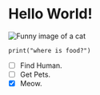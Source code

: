 # Hello World!
![Funny image of a cat](https://media.gettyimages.com/id/154955811/photo/afraid.jpg?s=612x612&w=gi&k=20&c=v1UhADAeFqiaXah_-U1EgmAC--DIhJ4D8dxcxsIDQ7U=)
```
print("where is food?")
```
- [ ] Find Human.
- [ ] Get Pets.
- [x] Meow.
